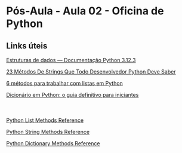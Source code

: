 # Pós-Aula - Aula 02 - Oficina de Python
## Links úteis
[Estruturas de dados — Documentação Python 3.12.3](https://docs.python.org/pt-br/3/tutorial/datastructures.html)

[23 Métodos De Strings Que Todo Desenvolvedor Python Deve Saber](https://josafa.com.br/blog/23-metodos-de-string-em-python/)

[6 métodos para trabalhar com listas em Python](https://ealexbarros.medium.com/6-m%C3%A9todos-para-trabalhar-com-listas-em-python-e1bb5b714ac0)

[Dicionário em Python: o guia definitivo para iniciantes](https://hub.asimov.academy/blog/dicionario-python/)
\
\
\
\
[Python List Methods Reference](https://www.w3schools.com/python/python_ref_list.asp)

[Python String Methods Reference](https://www.w3schools.com/python/python_ref_string.asp)

[Python Dictionary Methods Reference](https://www.w3schools.com/python/python_ref_dictionary.asp)

